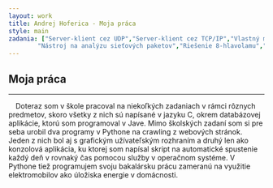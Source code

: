 ```yaml
---
layout: work
title: Andrej Hoferica - Moja práca
style: main
zadania: ["Server-klient cez UDP","Server-klient cez TCP/IP","Vlastný manažment pamäte (malloc, free)","Genetický algoritmus",
		"Nástroj na analýzu sieťových paketov","Riešenie 8-hlavolamu","Dopredný produkčný systém odvodzujúci nové fakty na základe pravidiel","Databázová aplikácia","Paralelný generátor fraktálov s využitím OpenMP aj MPI"]
---
```

## Moja práca
---

&emsp;Doteraz som v škole pracoval na niekoľkých zadaniach v rámci rôznych predmetov, skoro všetky z nich sú napísané v jazyku C, okrem databázovej aplikácie, ktorú som programoval v Jave. Mimo školských zadaní som si pre seba urobil dva programy v Pythone na crawling z webových stránok. Jeden z nich bol aj s grafickým užívateľským rozhraním a druhý len ako konzolová aplikácia, ku ktorej som napísal skript na automatické spustenie každý deň v rovnaký čas pomocou služby v operačnom systéme. V Pythone tiež programujem svoju bakalársku prácu zameranú na využitie elektromobilov ako úložiska energie v domácnosti.